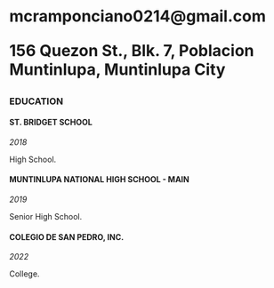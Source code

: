  <h1><img scr="![415547190_2041111746256563_881086338378015954_n](https://github.com/user-attachments/assets/caa6e502-d06a-4ba5-9338-3d66c701b30e)

PONCIANO, MC RAM JOSHUA


<h2>
PROFILE
</h2>
A dedicated and detail - oriented individual with 1 year and 8 months of working experience in the Registrar Office of Colegio de San Pedro, Inc. I've developed skills in filling credentials, processing documents, and assisting customer's request.

<body>

<h2>
</h2>
<h3>
WORK EXPERIENCE
</h3>
<h4>STUDENT ASSISTANT</h4>
<i>May 1, 2024</i>
<p>Developed my skill in assisting customer's request, processing documents, and safe keeping of credenstials.<p>
<h4>LAZADA WAREHOUSE STAFF</h4>
<i>November 10, 2023</i>
<p>Imporved my leadership and able to work harmoniosly with colleaguess, maintain a respectful attitude, and contribute positively to team dynamics.<p>
  <h4>SERVICE CREW</h4>
<i>January 20 2024</i>
<p>Improved my inventory skills, customer interaction skills.<p>
<body>


  
<h2>
</h2>
<h3>
CONTACT
</h3>

<body>

09970932282

mcramponciano0214@gmail.com


156 Quezon St., Blk. 7, Poblacion Muntinlupa, Muntinlupa City


<h2>
</h2>
<h3>
EDUCATION
</h3>
<h4>ST. BRIDGET SCHOOL</h4>
<i>2018</i>
<p>High School.<p>

<h4>MUNTINLUPA NATIONAL HIGH SCHOOL - MAIN</h4>
<i>2019</i>
<p>Senior High School.<p>

<h4>COLEGIO DE SAN PEDRO, INC.</h4>
<i>2022</i>
<p>College.<p>







